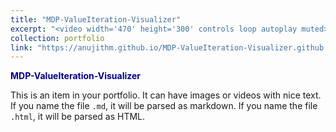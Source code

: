 ```yaml
---
title: "MDP-ValueIteration-Visualizer"
excerpt: "<video width='470' height='300' controls loop autoplay muted><source src='/images/MDP_visual.mp4' type='video/mp4'>Your browser does not support the video tag.</video>"
collection: portfolio
link: "https://anujithm.github.io/MDP-ValueIteration-Visualizer.github.io/"
---
```


<a href="https://anujithm.github.io/MDP-ValueIteration-Visualizer.github.io/" target="_blank" style="color: #00008B; font-weight: bold; text-decoration: none;">MDP-ValueIteration-Visualizer</a>

This is an item in your portfolio. It can have images or videos with nice text. If you name the file `.md`, it will be parsed as markdown. If you name the file `.html`, it will be parsed as HTML.